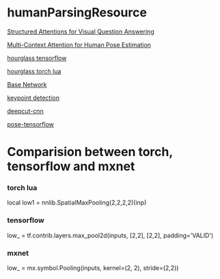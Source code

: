 # humanParsingResource

[Structured Attentions for Visual Question Answering](https://github.com/zhuchen03/vqa-sva)

[Multi-Context Attention for Human Pose Estimation](https://github.com/bearpaw/pose-attention)

[hourglass tensorflow](https://github.com/wbenbihi/hourglasstensorlfow)

[hourglass torch lua](https://github.com/anewell/pose-hg-train)

[Base Network](https://github.com/kuangliu/pytorch-cifar)

[keypoint detection](https://github.com/ox-vgg/keypoint_detection)

[deepcut-cnn](https://github.com/eldar/deepcut-cnn)

[pose-tensorflow](https://github.com/eldar/pose-tensorflow)

# Comparision between torch, tensorflow and mxnet

### torch lua

local low1 = nnlib.SpatialMaxPooling(2,2,2,2)(inp)

### tensorflow

low_ = tf.contrib.layers.max_pool2d(inputs, [2,2], [2,2], padding='VALID')

### mxnet 

low_ = mx.symbol.Pooling(inputs, kernel=(2, 2), stride=(2,2))
